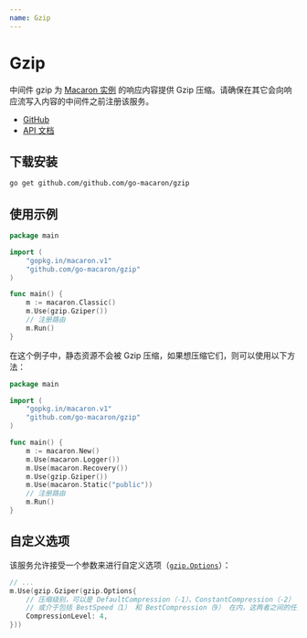 ```yaml
---
name: Gzip
---
```


# Gzip

中间件 gzip 为 [Macaron 实例](../intro/core_concepts#macaron-%E5%AE%9E%E4%BE%8B) 的响应内容提供 Gzip 压缩。请确保在其它会向响应流写入内容的中间件之前注册该服务。

- [GitHub](https://github.com/go-macaron/gzip)
- [API 文档](https://gowalker.org/github.com/go-macaron/gzip)

## 下载安装

```sh
go get github.com/github.com/go-macaron/gzip
```
	
## 使用示例

```go
package main

import (
	"gopkg.in/macaron.v1"
	"github.com/go-macaron/gzip"
)

func main() {
	m := macaron.Classic()
	m.Use(gzip.Gziper())
	// 注册路由
	m.Run()
}
```

在这个例子中，静态资源不会被 Gzip 压缩，如果想压缩它们，则可以使用以下方法：

```go
package main

import (
	"gopkg.in/macaron.v1"
	"github.com/go-macaron/gzip"
)

func main() {
	m := macaron.New()
	m.Use(macaron.Logger())
	m.Use(macaron.Recovery())
	m.Use(gzip.Gziper())
	m.Use(macaron.Static("public"))
	// 注册路由
	m.Run()
}
```

## 自定义选项

该服务允许接受一个参数来进行自定义选项（[`gzip.Options`](https://gowalker.org/github.com/go-macaron/gzip#Options)）：

```go
// ...
m.Use(gzip.Gziper(gzip.Options{
	// 压缩级别，可以是 DefaultCompression（-1）、ConstantCompression（-2）
	// 或介于包括 BestSpeed（1） 和 BestCompression（9） 在内，这两者之间的任意整数
	CompressionLevel: 4,
}))
```